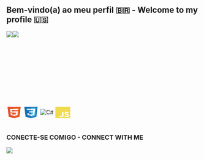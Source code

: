 <!--
**JoseMirandaNeto/JoseMirandaNeto** is a ✨ _special_ ✨ repository because its `README.md` (this file) appears on your GitHub profile.

Here are some ideas to get you started:

- 🔭 I’m currently working on ...
- 🌱 I’m currently learning ...
- 👯 I’m looking to collaborate on ...
- 🤔 I’m looking for help with ...
- 💬 Ask me about ...
- 📫 How to reach me: ...
- 😄 Pronouns: ...
- ⚡ Fun fact: ...
-->

## Bem-vindo(a) ao meu perfil <span>&#x1f1e7;&#x1f1f7;</span> - Welcome to my profile 🇺🇸

<!--
TEMAS
tokyonight
cobalt
!-->

<div style="display: flex;">
  <img height="180em" src="https://github-readme-stats.vercel.app/api?username=JoseMirandaNeto&show_icons=true&theme=cobalt&include_all_commits=true&count_private=true&locale=pt-br"/>
  <img height="180em" src="https://github-readme-stats.vercel.app/api/top-langs/?username=JoseMirandaNeto&layout=compact&langs_count=6&theme=cobalt&locale=pt-br"/>
</div>

<div style="display: inline_block"><br>
  <img align="center" alt="HTML" height="30" width="40" src="https://raw.githubusercontent.com/devicons/devicon/master/icons/html5/html5-original.svg">
  <img align="center" alt="CSS" height="30" width="40" src="https://raw.githubusercontent.com/devicons/devicon/master/icons/css3/css3-original.svg">
  <img align="center" alt="C#" height="30" width="40" src="https://cdn.jsdelivr.net/gh/devicons/devicon@latest/icons/csharp/csharp-original.svg" />
  <img align="center" alt="Js" height="30" width="40" src="https://raw.githubusercontent.com/devicons/devicon/master/icons/javascript/javascript-plain.svg">
</div>
 
<br>
 
### CONECTE-SE COMIGO - CONNECT WITH ME
<!--
<a href = "mailto:josemirandaneto.sp@gmail.com"><img src="https://img.shields.io/badge/-Gmail-%23333?style=for-the-badge&logo=gmail&logoColor=white" target="_blank"></a>
!-->

<div>
  <a href="https://www.linkedin.com/in/ricardohdias" target="_blank"><img src="https://img.shields.io/badge/-LinkedIn-%230077B5?style=for-the-badge&logo=linkedin&logoColor=white" target="_blank"></a>
</div>
